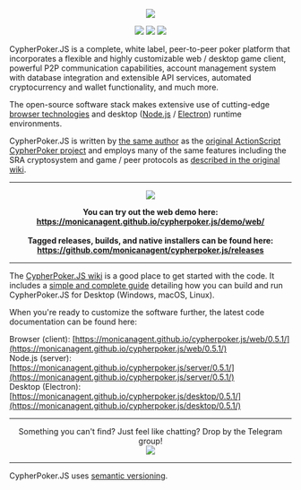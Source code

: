 <p align="center"><img src="https://user-images.githubusercontent.com/9059336/53623709-de91ae80-3bcb-11e9-88ec-e3395fd06152.png"></p>
<p align="center"></a> <a href="https://github.com/monicanagent/cypherpoker.js/releases"><img src="https://img.shields.io/github/release/monicanagent/cypherpoker.js.svg"/></a> <a href="https://github.com/monicanagent/cypherpoker.js/issues"><img src="https://img.shields.io/github/issues/monicanagent/cypherpoker.js.svg?style=flat-square"/></a> <a href="https://www.codetriage.com/monicanagent/cypherpoker.js"><img src="https://www.codetriage.com/monicanagent/cypherpoker.js/badges/users.svg"/></a>
</p>
<p>CypherPoker.JS is a complete, white label, peer-to-peer poker platform that incorporates a flexible and highly customizable web / desktop game client, powerful P2P communication capabilities, account management system with database integration and extensible API services, automated cryptocurrency and wallet functionality, and much more.</p>


<p>The open-source software stack makes extensive use of cutting-edge <a href="https://www.ecma-international.org/ecma-262/8.0/">browser technologies</a> and desktop (<a href="https://nodejs.org/en/">Node.js</a> / <a href="https://electronjs.org/">Electron</a>) runtime environments.</p>

<p>CypherPoker.JS is written by <a href=https://github.com/monicanagent/">the same author</a> as the <a href="https://github.com/monicanagent/cypherpoker">original ActionScript CypherPoker project</a> and employs many of the same features including the SRA cryptosystem and game / peer protocols as <a href="https://github.com/monicanagent/cypherpoker/wiki">described in the original wiki</a>.</p>

***
<p align="center"><img src="https://user-images.githubusercontent.com/9059336/53627116-94152f80-3bd5-11e9-8639-02819305018d.png"/></p>

<p align="center">
<b>You can try out the web demo here:<br/><a href="https://monicanagent.github.io/cypherpoker.js/demo/web/">https://monicanagent.github.io/cypherpoker.js/demo/web/</a></b><br/>
<br/>
<b>Tagged releases, builds, and native installers can be found here:<br/><a href="https://github.com/monicanagent/cypherpoker.js/releases">https://github.com/monicanagent/cypherpoker.js/releases</a></b>
</p>

***
The [CypherPoker.JS wiki](https://github.com/monicanagent/cypherpoker.js/wiki) is a good place to get started with the code. It includes a [simple and complete guide](https://github.com/monicanagent/cypherpoker.js/wiki/Building-and-Running-CypherPoker.JS-for-Desktop) detailing how you can build and run CypherPoker.JS for Desktop (Windows, macOS, Linux).

When you're ready to customize the software further, the latest code documentation can be found here:

Browser (client): [https://monicanagent.github.io/cypherpoker.js/web/0.5.1/](https://monicanagent.github.io/cypherpoker.js/web/0.5.1/)<br/>
Node.js (server): [https://monicanagent.github.io/cypherpoker.js/server/0.5.1/](https://monicanagent.github.io/cypherpoker.js/server/0.5.1/)<br/>
Desktop (Electron): [https://monicanagent.github.io/cypherpoker.js/desktop/0.5.1/](https://monicanagent.github.io/cypherpoker.js/desktop/0.5.1/)
***
<p align="center">Something you can't find? Just feel like chatting? Drop by the Telegram group!<br/>
<a href="https://t.me/cypherpokerjs" target="_blank"><img src="https://img.shields.io/static/v1.svg?style=for-the-badge&logo=telegram&label=TELEGRAM&message=CypherPoker.JS%20Group&color=blue" /></a></p>

***
CypherPoker.JS uses [semantic versioning](https://semver.org/).

